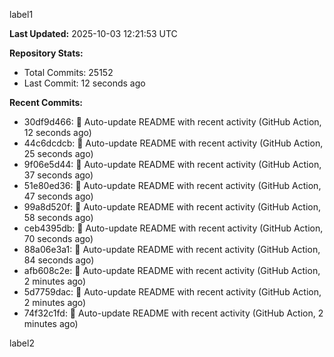 
label1 
<!-- ACTIVITY_START -->
**Last Updated:** 2025-10-03 12:21:53 UTC

**Repository Stats:**
- Total Commits: 25152
- Last Commit: 12 seconds ago

**Recent Commits:**
- 30df9d466: 🤖 Auto-update README with recent activity (GitHub Action, 12 seconds ago)
- 44c6dcdcb: 🤖 Auto-update README with recent activity (GitHub Action, 25 seconds ago)
- 9f06e5d44: 🤖 Auto-update README with recent activity (GitHub Action, 37 seconds ago)
- 51e80ed36: 🤖 Auto-update README with recent activity (GitHub Action, 47 seconds ago)
- 99a8d520f: 🤖 Auto-update README with recent activity (GitHub Action, 58 seconds ago)
- ceb4395db: 🤖 Auto-update README with recent activity (GitHub Action, 70 seconds ago)
- 88a06e3a1: 🤖 Auto-update README with recent activity (GitHub Action, 84 seconds ago)
- afb608c2e: 🤖 Auto-update README with recent activity (GitHub Action, 2 minutes ago)
- 5d7759dac: 🤖 Auto-update README with recent activity (GitHub Action, 2 minutes ago)
- 74f32c1fd: 🤖 Auto-update README with recent activity (GitHub Action, 2 minutes ago)
<!-- ACTIVITY_END -->

label2
